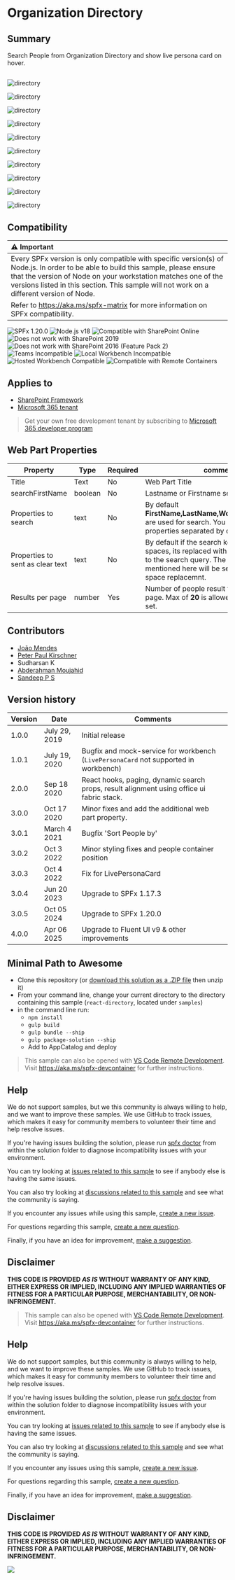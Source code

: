 # Organization Directory

## Summary

Search People from Organization Directory and show live persona card on hover.

##
![directory](/samples/react-directory/assets/react-directory1.png)

![directory](/samples/react-directory/assets/react-directory2.png)

![directory](/samples/react-directory/assets/react-directory3.png)

![directory](/samples/react-directory/assets/react-directory4.png)

![directory](/samples/react-directory/assets/react-directory5.png)

![directory](/samples/react-directory/assets/react-directory6.png)

![directory](./assets/react-directory-withPaging.png)


![directory](/samples/react-directory/assets/react-directory-teams1.png)

![directory](/samples/react-directory/assets/react-directory-teams2.png)

![directory](/samples/react-directory/assets/react-directory-teams3.png)


## Compatibility

| :warning: Important          |
|:---------------------------|
| Every SPFx version is only compatible with specific version(s) of Node.js. In order to be able to build this sample, please ensure that the version of Node on your workstation matches one of the versions listed in this section. This sample will not work on a different version of Node.|
|Refer to <https://aka.ms/spfx-matrix> for more information on SPFx compatibility.   |

![SPFx 1.20.0](https://img.shields.io/badge/SPFx-1.20.0-green.svg)
![Node.js v18](https://img.shields.io/badge/Node.js-v18-green.svg)
![Compatible with SharePoint Online](https://img.shields.io/badge/SharePoint%20Online-Compatible-green.svg)
![Does not work with SharePoint 2019](https://img.shields.io/badge/SharePoint%20Server%202019-Incompatible-red.svg "SharePoint Server 2019 requires SPFx 1.4.1 or lower")
![Does not work with SharePoint 2016 (Feature Pack 2)](https://img.shields.io/badge/SharePoint%20Server%202016%20(Feature%20Pack%202)-Incompatible-red.svg "SharePoint Server 2016 Feature Pack 2 requires SPFx 1.1")
![Teams Incompatible](https://img.shields.io/badge/Teams-Incompatible-lightgrey.svg)
![Local Workbench Incompatible](https://img.shields.io/badge/Local%20Workbench-Incompatible-red.svg "The solution requires access to your organization directory")
![Hosted Workbench Compatible](https://img.shields.io/badge/Hosted%20Workbench-Compatible-green.svg)
![Compatible with Remote Containers](https://img.shields.io/badge/Remote%20Containers-Compatible-green.svg)

## Applies to

* [SharePoint Framework](https://learn.microsoft.com/sharepoint/dev/spfx/sharepoint-framework-overview)
* [Microsoft 365 tenant](https://learn.microsoft.com/sharepoint/dev/spfx/set-up-your-development-environment)

> Get your own free development tenant by subscribing to [Microsoft 365 developer program](https://aka.ms/m365/devprogram)


## Web Part Properties

Property |Type|Required| comments
--------------------|----|--------|----------
Title | Text| No|Web Part Title
searchFirstName | boolean|No| Lastname or Firstname search query
Properties to search | text | No | By default **FirstName,LastName,WorkEmail,Department** are used for search. You can add custom properties separated by comma.
Properties to sent as clear text | text | No | By default if the search key has empty spaces, its replaced with **+** before sending it to the search query. The search properties mentioned here will be sent without the empty space replacemnt.
Results per page | number | Yes | Number of people result to be displayed per page. Max of **20** is allowed, default of **10** is set.

## Contributors

* [João Mendes](https://github.com/joaojmendes)
* [Peter Paul Kirschner](https://github.com/petkir)
* Sudharsan K
* [Abderahman Moujahid](https://github.com/Abderahman88)
* [Sandeep P S](https://github.com/Sandeep-FED)

## Version history

Version|Date|Comments
-------|----|--------
1.0.0|July 29, 2019|Initial release
1.0.1|July 19, 2020|Bugfix and mock-service for workbench (`LivePersonaCard` not supported in workbench)
2.0.0|Sep 18 2020|React hooks, paging, dynamic search props, result alignment using office ui fabric stack.
3.0.0|Oct 17 2020|Minor fixes and add the additional web part property.
3.0.1|March 4 2021|Bugfix 'Sort People by'
3.0.2|Oct 3 2022|Minor styling fixes and people container position
3.0.3|Oct 4 2022|Fix for LivePersonaCard
3.0.4|Jun 20 2023|Upgrade to SPFx 1.17.3
3.0.5|Oct 05 2024|Upgrade to SPFx 1.20.0
4.0.0|Apr 06 2025|Upgrade to Fluent UI v9 & other improvements

## Minimal Path to Awesome

* Clone this repository (or [download this solution as a .ZIP file](https://pnp.github.io/download-partial/?url=https://github.com/pnp/sp-dev-fx-webparts/tree/main/samples/react-directory) then unzip it)
* From your command line, change your current directory to the directory containing this sample (`react-directory`, located under `samples`)
* in the command line run:
  - `npm install`
  - `gulp build`
  - `gulp bundle --ship`
  - `gulp package-solution --ship`
  - Add to AppCatalog and deploy

>  This sample can also be opened with [VS Code Remote Development](https://code.visualstudio.com/docs/remote/remote-overview). Visit https://aka.ms/spfx-devcontainer for further instructions.

## Help

We do not support samples, but we this community is always willing to help, and we want to improve these samples. We use GitHub to track issues, which makes it easy for  community members to volunteer their time and help resolve issues.

If you're having issues building the solution, please run [spfx doctor](https://pnp.github.io/cli-microsoft365/cmd/spfx/spfx-doctor/) from within the solution folder to diagnose incompatibility issues with your environment.

You can try looking at [issues related to this sample](https://github.com/pnp/sp-dev-fx-webparts/issues?q=label%3A%22sample%3A%20react-directory") to see if anybody else is having the same issues.

You can also try looking at [discussions related to this sample](https://github.com/pnp/sp-dev-fx-webparts/discussions?discussions_q=react-directory) and see what the community is saying.

If you encounter any issues while using this sample, [create a new issue](https://github.com/pnp/sp-dev-fx-webparts/issues/new?assignees=&labels=Needs%3A+Triage+%3Amag%3A%2Ctype%3Abug-suspected%2Csample%3A%20react-directory&template=bug-report.yml&sample=react-directory&authors=@joaojmendes%20@petkir%20@sudharsank%20@Abderahman88&title=react-directory%20-%20).

For questions regarding this sample, [create a new question](https://github.com/pnp/sp-dev-fx-webparts/issues/new?assignees=&labels=Needs%3A+Triage+%3Amag%3A%2Ctype%3Aquestion%2Csample%3A%20react-directory&template=question.yml&sample=react-directory&authors=@joaojmendes%20@petkir%20@sudharsank%20@Abderahman88&title=react-directory%20-%20).

Finally, if you have an idea for improvement, [make a suggestion](https://github.com/pnp/sp-dev-fx-webparts/issues/new?assignees=&labels=Needs%3A+Triage+%3Amag%3A%2Ctype%3Aenhancement%2Csample%3A%20react-directory&template=question.yml&sample=react-directory&authors=@joaojmendes%20@petkir%20@sudharsank%20@Abderahman88&title=react-directory%20-%20).

## Disclaimer

**THIS CODE IS PROVIDED *AS IS* WITHOUT WARRANTY OF ANY KIND, EITHER EXPRESS OR IMPLIED, INCLUDING ANY IMPLIED WARRANTIES OF FITNESS FOR A PARTICULAR PURPOSE, MERCHANTABILITY, OR NON-INFRINGEMENT.**


> This sample can also be opened with [VS Code Remote Development](https://code.visualstudio.com/docs/remote/remote-overview). Visit <https://aka.ms/spfx-devcontainer> for further instructions.

## Help


We do not support samples, but this community is always willing to help, and we want to improve these samples. We use GitHub to track issues, which makes it easy for  community members to volunteer their time and help resolve issues.

If you're having issues building the solution, please run [spfx doctor](https://pnp.github.io/cli-microsoft365/cmd/spfx/spfx-doctor/) from within the solution folder to diagnose incompatibility issues with your environment.

You can try looking at [issues related to this sample](https://github.com/pnp/sp-dev-fx-webparts/issues?q=label%3A%22sample%3A%20react-directory%22) to see if anybody else is having the same issues.

You can also try looking at [discussions related to this sample](https://github.com/pnp/sp-dev-fx-webparts/discussions?discussions_q=react-directory) and see what the community is saying.

If you encounter any issues using this sample, [create a new issue](https://github.com/pnp/sp-dev-fx-webparts/issues/new?assignees=&labels=Needs%3A+Triage+%3Amag%3A%2Ctype%3Abug-suspected%2Csample%3A%20react-directory&template=bug-report.yml&sample=react-directory&authors=@joaojmendes%20@petkir_at%20@sudharsank%20@Abderahman88&title=react-directory%20-%20).

For questions regarding this sample, [create a new question](https://github.com/pnp/sp-dev-fx-webparts/issues/new?assignees=&labels=Needs%3A+Triage+%3Amag%3A%2Ctype%3Aquestion%2Csample%3A%20react-directory&template=question.yml&sample=react-directory&authors=@joaojmendes%20@petkir_at%20@sudharsank%20@Abderahman88&title=react-directory%20-%20).

Finally, if you have an idea for improvement, [make a suggestion](https://github.com/pnp/sp-dev-fx-webparts/issues/new?assignees=&labels=Needs%3A+Triage+%3Amag%3A%2Ctype%3Aenhancement%2Csample%3A%20react-directory&template=suggestion.yml&sample=react-directory&authors=@joaojmendes%20@petkir_at%20@sudharsank%20@Abderahman88&title=react-directory%20-%20).

## Disclaimer

**THIS CODE IS PROVIDED *AS IS* WITHOUT WARRANTY OF ANY KIND, EITHER EXPRESS OR IMPLIED, INCLUDING ANY IMPLIED WARRANTIES OF FITNESS FOR A PARTICULAR PURPOSE, MERCHANTABILITY, OR NON-INFRINGEMENT.**

<img src="https://m365-visitor-stats.azurewebsites.net/sp-dev-fx-webparts/samples/react-directory" />
